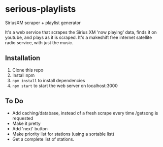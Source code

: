 serious-playlists
=================

SiriusXM scraper + playlist generator

It's a web service that scrapes the Sirius XM 'now playing' data, finds it on youtube, and plays as it is scraped. It's a makeshift free internet satellite radio service, with just the music.

Installation
------------

1.  Clone this repo
2.  Install npm
3.  `npm install` to install dependencies
4.  `npm start` to start the web server on localhost:3000

To Do
-----

*  Add caching/database, instead of a fresh scrape every time /getsong is requested
*  Make it pretty
*  Add 'next' button
*  Make priority list for stations (using a sortable list)
*  Get a complete list of stations.
